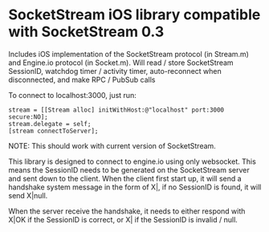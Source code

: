 SocketStream iOS library compatible with SocketStream 0.3
=========================================================

Includes iOS implementation of the SocketStream protocol (in Stream.m) and Engine.io protocol (in Socket.m).
Will read / store SocketStream SessionID, watchdog timer / activity timer, auto-reconnect when disconnected, and make RPC / PubSub calls

To connect to localhost:3000, just run:

	stream = [[Stream alloc] initWithHost:@"localhost" port:3000 secure:NO];
	stream.delegate = self;
	[stream connectToServer];


NOTE: This should work with current version of SocketStream.

This library is designed to connect to engine.io using only websocket. This means the SessionID needs to be generated on the SocketStream server and sent down to the client.
When the client first start up, it will send a handshake system message in the form of X|<SessionID>, if no SessionID is found, it will send X|null.

When the server receive the handshake, it needs to either respond with X|OK if the SessionID is correct, or X|<New SessionID> if the SessionID is invalid / null.

